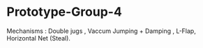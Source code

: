 # Prototype-Group-4
Mechanisms : Double jugs , Vaccum Jumping + Damping , L-Flap, Horizontal Net (Steal).
